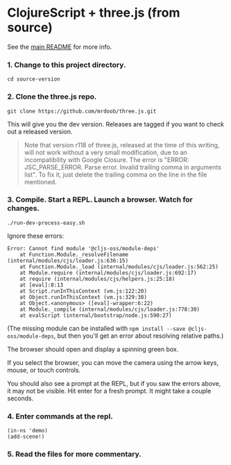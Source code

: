 # ClojureScript + three.js (from source)

See the [main README](../) for more info.

### 1. Change to this project directory.
```
cd source-version
```

### 2. Clone the three.js repo.
```
git clone https://github.com/mrdoob/three.js.git
```

This will give you the dev version. Releases are tagged if you want to check out
a released version.

> Note that version r118 of three.js, released at the time of this writing, will
> not work without a very small modification, due to an incompatibility with
> Google Closure. The error is "ERROR: JSC_PARSE_ERROR. Parse error. Invalid
> trailing comma in arguments list". To fix it, just delete the trailing comma
> on the line in the file mentioned.

### 3. Compile. Start a REPL. Launch a browser. Watch for changes.
```
./run-dev-process-easy.sh
```
Ignore these errors:
```
Error: Cannot find module '@cljs-oss/module-deps'
    at Function.Module._resolveFilename (internal/modules/cjs/loader.js:636:15)
    at Function.Module._load (internal/modules/cjs/loader.js:562:25)
    at Module.require (internal/modules/cjs/loader.js:692:17)
    at require (internal/modules/cjs/helpers.js:25:18)
    at [eval]:8:13
    at Script.runInThisContext (vm.js:122:20)
    at Object.runInThisContext (vm.js:329:38)
    at Object.<anonymous> ([eval]-wrapper:6:22)
    at Module._compile (internal/modules/cjs/loader.js:778:30)
    at evalScript (internal/bootstrap/node.js:590:27)
```

(The missing module can be installed with `npm install --save @cljs-oss/module-deps`,
but then you'll get an error about resolving relative paths.)

The browser should open and display a spinning green box.

If you select the browser, you can move the camera using the arrow keys, mouse,
or touch controls.

You should also see a prompt at the REPL, but if you saw the errors above, it
may not be visible. Hit enter for a fresh prompt. It might take a couple
seconds.

### 4. Enter commands at the repl.

```
(in-ns 'demo)
(add-scene!)
```

### 5. Read the files for more commentary.
